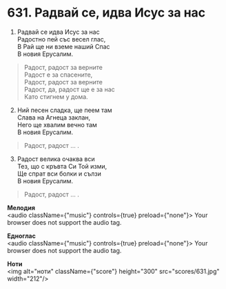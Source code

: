 # 631. Радвай се, идва Исус за нас  

1. Радвай се идва Исус за нас  
Радостно пей със весел глас,  
В Рай ще ни вземе наший Спас  
В новия Ерусалим.  

> Радост, радост за верните  
> Радост е за спасените,  
> Радост, радост за верните  
> Радост, да, радост ще е за нас  
> Като стигнем у дома.  

2. Ний песен сладка, ще пеем там  
Слава на Агнеца заклан,  
Него ще хвалим вечно там  
В новия Ерусалим.  

> Радост, радост ... .  

3. Радост велика очаква вси  
Тез, що с кръвта Си Той изми,  
Ще спрат вси болки и сълзи  
В новия Ерусалим.  

> Радост, радост ... .  

__Мелодия__  
<audio className={"music"} controls={true} preload={"none"}><source src="mp3/631.mp3" type="audio/mpeg"/>
Your browser does not support the audio tag.
</audio>  

__Едноглас__  
<audio className={"music"} controls={true} preload={"none"}><source src="transp/631.mp3" type="audio/mpeg"/>
Your browser does not support the audio tag.
</audio>  

__Ноти__  
<img alt="ноти" className={"score"} height="300" src="scores/631.jpg" width="212"/>
